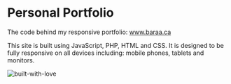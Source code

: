 Personal Portfolio
==================

The code behind my responsive portfolio: www.baraa.ca

This site is built using JavaScript, PHP, HTML and CSS. It is designed to be fully responsive on all devices including: mobile phones, tablets and monitors.

![built-with-love](http://forthebadge.com/images/badges/built-with-love.svg)
